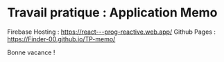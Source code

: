 # Travail pratique : Application Memo

Firebase Hosting : https://react---prog-reactive.web.app/
Github Pages : https://Finder-00.github.io/TP-memo/

Bonne vacance !